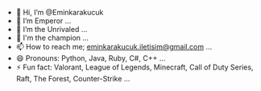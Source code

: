 - 👋 Hi, I’m @Eminkarakucuk
- 👀 I’m Emperor ...
- 🌱 I’m the Unrivaled ...
- 💞️ I'm the champion ...
- 📫 How to reach me; eminkarakucuk.iletisim@gmail.com ...
- 😄 Pronouns: Python, Java, Ruby, C#, C++ ...
- ⚡ Fun fact: Valorant, League of Legends, Minecraft, Call of Duty Series, Raft, The Forest, Counter-Strike ...

<!---
Eminkarakucukk/Eminkarakucukk is a ✨ special ✨ repository because its `README.md` (this file) appears on your GitHub profile.
You can click the Preview link to take a look at your changes.
--->
